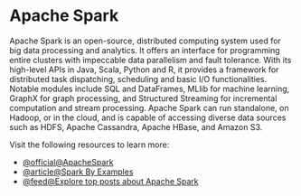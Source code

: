 # Apache Spark

Apache Spark is an open-source, distributed computing system used for big data processing and analytics. It offers an interface for programming entire clusters with impeccable data parallelism and fault tolerance. With its high-level APIs in Java, Scala, Python and R, it provides a framework for distributed task dispatching, scheduling and basic I/O functionalities. Notable modules include SQL and DataFrames, MLlib for machine learning, GraphX for graph processing, and Structured Streaming for incremental computation and stream processing. Apache Spark can run standalone, on Hadoop, or in the cloud, and is capable of accessing diverse data sources such as HDFS, Apache Cassandra, Apache HBase, and Amazon S3.

Visit the following resources to learn more:

- [@official@ApacheSpark](https://spark.apache.org/documentation.html)
- [@article@Spark By Examples](https://sparkbyexamples.com)
- [@feed@Explore top posts about Apache Spark](https://app.daily.dev/tags/spark?ref=roadmapsh)
